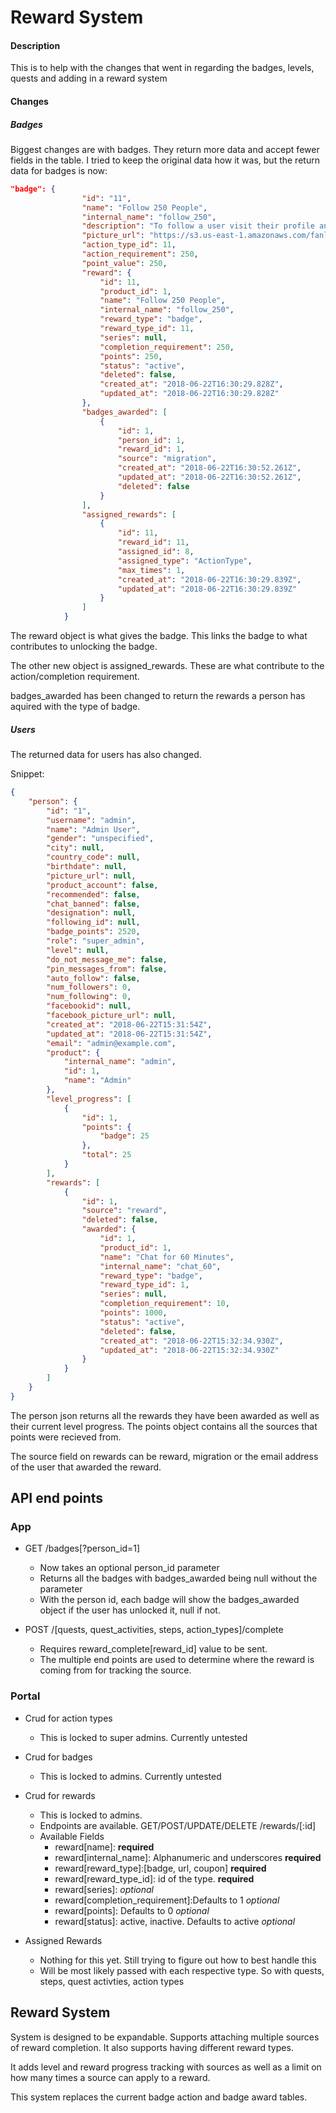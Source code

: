 # Reward System

#### Description

This is to help with the changes that went in regarding the badges, levels, quests and adding in a reward system

#### Changes

##### Badges

Biggest changes are with badges. They return more data and accept fewer fields in the table. I tried to keep the original data how it was, but the return data for badges is now:

```json
"badge": {
                "id": "11",
                "name": "Follow 250 People",
                "internal_name": "follow_250",
                "description": "To follow a user visit their profile and tap the \"Follow\" button.",
                "picture_url": "https://s3.us-east-1.amazonaws.com/fanlink-development/admin/badges/pictures/000/000/011/optimal/a5c51ac32163d5b75e2d1188421accefa7a7c319.png?1519188560",
                "action_type_id": 11,
                "action_requirement": 250,
                "point_value": 250,
                "reward": {
                    "id": 11,
                    "product_id": 1,
                    "name": "Follow 250 People",
                    "internal_name": "follow_250",
                    "reward_type": "badge",
                    "reward_type_id": 11,
                    "series": null,
                    "completion_requirement": 250,
                    "points": 250,
                    "status": "active",
                    "deleted": false,
                    "created_at": "2018-06-22T16:30:29.828Z",
                    "updated_at": "2018-06-22T16:30:29.828Z"
                },
                "badges_awarded": [
                    {
                        "id": 1,
                        "person_id": 1,
                        "reward_id": 1,
                        "source": "migration",
                        "created_at": "2018-06-22T16:30:52.261Z",
                        "updated_at": "2018-06-22T16:30:52.261Z",
                        "deleted": false
                    }
                ],
                "assigned_rewards": [
                    {
                        "id": 11,
                        "reward_id": 11,
                        "assigned_id": 8,
                        "assigned_type": "ActionType",
                        "max_times": 1,
                        "created_at": "2018-06-22T16:30:29.839Z",
                        "updated_at": "2018-06-22T16:30:29.839Z"
                    }
                ]
            }
```

The reward object is what gives the badge. This links the badge to what contributes to unlocking the badge.

The other new object is assigned_rewards. These are what contribute to the action/completion requirement.

badges_awarded has been changed to return the rewards a person has aquired with the type of badge.

##### Users

The returned data for users has also changed.

Snippet:

```json
{
    "person": {
        "id": "1",
        "username": "admin",
        "name": "Admin User",
        "gender": "unspecified",
        "city": null,
        "country_code": null,
        "birthdate": null,
        "picture_url": null,
        "product_account": false,
        "recommended": false,
        "chat_banned": false,
        "designation": null,
        "following_id": null,
        "badge_points": 2520,
        "role": "super_admin",
        "level": null,
        "do_not_message_me": false,
        "pin_messages_from": false,
        "auto_follow": false,
        "num_followers": 0,
        "num_following": 0,
        "facebookid": null,
        "facebook_picture_url": null,
        "created_at": "2018-06-22T15:31:54Z",
        "updated_at": "2018-06-22T15:31:54Z",
        "email": "admin@example.com",
        "product": {
            "internal_name": "admin",
            "id": 1,
            "name": "Admin"
        },
        "level_progress": [
            {
                "id": 1,
                "points": {
                    "badge": 25
                },
                "total": 25
            }
        ],
        "rewards": [
            {
                "id": 1,
                "source": "reward",
                "deleted": false,
                "awarded": {
                    "id": 1,
                    "product_id": 1,
                    "name": "Chat for 60 Minutes",
                    "internal_name": "chat_60",
                    "reward_type": "badge",
                    "reward_type_id": 1,
                    "series": null,
                    "completion_requirement": 10,
                    "points": 1000,
                    "status": "active",
                    "deleted": false,
                    "created_at": "2018-06-22T15:32:34.930Z",
                    "updated_at": "2018-06-22T15:32:34.930Z"
                }
            }
        ]
    }
}
```

The person json returns all the rewards they have been awarded as well as their current level progress. The points object contains all the sources that points were recieved from.

The source field on rewards can be reward, migration or the email address of the user that awarded the reward.

## **API end points**

### **App**

-   GET /badges[?person_id=1]

    -   Now takes an optional person_id parameter
    -   Returns all the badges with badges_awarded being null without the parameter
    -   With the person id, each badge will show the badges_awarded object if the user has unlocked it, null if not.

-   POST /[quests, quest_activities, steps, action_types]/complete
    -   Requires reward_complete[reward_id] value to be sent.
    -   The multiple end points are used to determine where the reward is coming from for tracking the source.

### **Portal**

-   Crud for action types
    -   This is locked to super admins. Currently untested
-   Crud for badges
    -   This is locked to admins. Currently untested
-   Crud for rewards
    -   This is locked to admins.
    -   Endpoints are available. GET/POST/UPDATE/DELETE /rewards/[:id]
    -   Available Fields
        -   reward[name]: **required**
        -   reward[internal_name]: Alphanumeric and underscores **required**
        -   reward[reward_type]:[badge, url, coupon] **required**
        -   reward[reward_type_id]: id of the type. **required**
        -   reward[series]: _optional_
        -   reward[completion_requirement]:Defaults to 1 _optional_
        -   reward[points]: Defaults to 0 _optional_
        -   reward[status]: active, inactive. Defaults to active _optional_
-   Assigned Rewards

    -   Nothing for this yet. Still trying to figure out how to best handle this
    -   Will be most likely passed with each respective type. So with quests, steps, quest activties, action types

## Reward System

System is designed to be expandable. Supports attaching multiple sources of reward completion. It also supports having different reward types.

It adds level and reward progress tracking with sources as well as a limit on how many times a source can apply to a reward.

This system replaces the current badge action and badge award tables.
